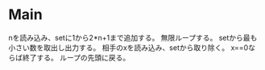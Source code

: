 # Main
nを読み込み、setに1から2\*n+1まで追加する。
無限ループする。
setから最も小さい数を取出し出力する。
相手のxを読み込み、setから取り除く。
x==0ならば終了する。
ループの先頭に戻る。
